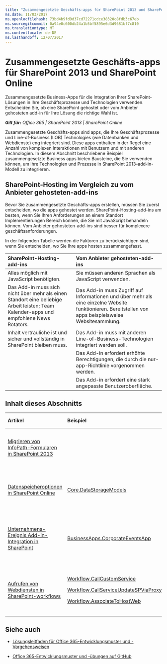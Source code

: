 ```yaml
---
title: "Zusammengesetzte Geschäfts-apps für SharePoint 2013 und SharePoint Online"
ms.date: 11/03/2017
ms.openlocfilehash: 73bd4b9fd9d37cd72271cdce38320c8fdb3c67eb
ms.sourcegitcommit: 0a94e0c600db24a1b5bf5895e6d3d9681bf7c810
ms.translationtype: MT
ms.contentlocale: de-DE
ms.lasthandoff: 12/07/2017
---
```

# <a name="composite-business-apps-for-sharepoint-2013-and-sharepoint-online"></a>Zusammengesetzte Geschäfts-apps für SharePoint 2013 und SharePoint Online

Zusammengesetzte Business-Apps für die Integration Ihrer SharePoint-Lösungen in Ihre Geschäftsprozesse und Technologien verwenden. Entscheiden Sie, ob eine SharePoint gehostet oder vom Anbieter gehosteten add-in für Ihre Lösung die richtige Wahl ist.

_**Gilt für:** Office 365 | SharePoint 2013 | SharePoint Online_

Zusammengesetzte Geschäfts-apps sind apps, die Ihre Geschäftsprozesse und Line-of-Business (LOB) Technologies (wie Datenbanken und Webdienste) eng integriert sind. Diese apps enthalten in der Regel eine Anzahl von komplexen Interaktionen mit Benutzern und mit anderen Technologien.
In diesem Abschnitt beschriebene Beispiel zusammengesetzte Business apps bieten Bausteine, die Sie verwenden können, um Ihre Technologien und Prozesse in SharePoint 2013-add-in-Modell zu integrieren.

## <a name="sharepoint-hosted-vs-provider-hosted-add-ins"></a>SharePoint-Hosting im Vergleich zu vom Anbieter gehosteten-add-ins
<a name="sectionSection0"> </a>

Bevor Sie zusammengesetzte Geschäfts-apps erstellen, müssen Sie zuerst entscheiden, wo die apps gehostet werden. SharePoint-Hosting-add-ins am besten, wenn Sie Ihren Anforderungen an einem Standort Implementierungen Bereich können, die Sie mit JavaScript behandeln können. Vom Anbieter gehosteten-add-ins sind besser für komplexere geschäftsanforderungen.

In der folgenden Tabelle werden die Faktoren zu berücksichtigen sind, wenn Sie entscheiden, wo Sie Ihre apps hosten zusammengefasst.

|**SharePoint-Hosting-add-ins**|**Vom Anbieter gehosteten-add-ins**|
|:-----|:-----|
|Alles möglich mit JavaScript benötigten.|Sie müssen anderen Sprachen als JavaScript verwenden.|
|Das Add-in muss sich nicht über mehr als einen Standort eine beliebige Arbeit leisten; Team Kalender-apps und empfohlene News Rotators.|Das Add-in muss Zugriff auf Informationen und über mehr als eine einzelne Website funktionieren. Bereitstellen von apps beispielsweise Websitesammlung.|
|Inhalt vertrauliche ist und sicher und vollständig in SharePoint bleiben muss.|Das Add-in muss mit anderen Line-of-Business-Technologien integriert werden soll.|
||Das Add-in erfordert erhöhte Berechtigungen, die durch die nur-app-Richtlinie vorgenommen werden.|
||Das Add-in erfordert eine stark angepasste Benutzeroberfläche.|

## <a name="in-this-section"></a>Inhalt dieses Abschnitts
<a name="sectionSection1"> </a>

|**Artikel**|**Beispiel**|**Zeigt, wie Sie auf...**|
|:-----|:-----|:-----|
|[Migrieren von InfoPath-Formularen in SharePoint 2013](Migrate-InfoPath-forms-to-SharePoint.md) ||Migrieren von InfoPath 2013-Formularen und anderen unterstützten Technologien.|
|[Datenspeicheroptionen in SharePoint Online](Data-storage-options-in-SharePoint-Online.md) |[Core.DataStorageModels](https://github.com/SharePoint/PnP/tree/master/Samples/Core.DataStorageModels) |Wird mit verschiedenen Arten von Speichermodellen zum Speichern Ihrer SharePoint Online-Daten.|
|[Unternehmens-Ereignis Add-in-Integration in SharePoint](Corporate-app-event-registration-with-SharePoint.md)|[BusinessApps.CorporateEventsApp](https://github.com/SharePoint/PnP/tree/master/Solutions/BusinessApps.CorporateEventsApp)|Verwenden Sie eine vom Anbieter gehosteten-add-in, um komplexe geschäftliche Aufgaben implementieren.|
|[Aufrufen von Webdiensten in SharePoint-workflows](Call-web-services-from-SharePoint-workflows.md)|<p>[Workflow.CallCustomService](https://github.com/SharePoint/PnP/tree/master/Samples/Workflow.CallCustomService)</p><p>[Workflow.CallServiceUpdateSPViaProxy](https://github.com/SharePoint/PnP/tree/master/Samples/Workflow.CallServiceUpdateSPViaProxy)</p><p>[Workflow.AssociateToHostWeb](https://github.com/SharePoint/PnP/tree/master/Samples/Workflow.AssociateToHostWeb)</p>|Verwenden Sie vom Anbieter gehostete apps remote-Webdienste aufrufen, die Geschäftsdaten enthalten.|

## <a name="see-also"></a>Siehe auch
<a name="bk_addresources"> </a>

-  [Lösungsleitfaden für Office 365-Entwicklungsmuster und -Vorgehensweisen](Office-365-development-patterns-and-practices-solution-guidance.md)
    
-  [Office 365-Entwicklungsmuster und -übungen auf GitHub](https://github.com/SharePoint/PnP)
